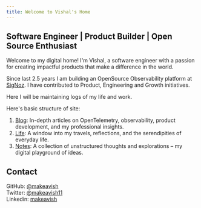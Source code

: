 ```yaml
---
title: Welcome to Vishal's Home
---
```

## Software Engineer | Product Builder | Open Source Enthusiast

Welcome to my digital home! I'm Vishal, a software engineer with a passion for creating impactful products that make a difference in the world.

Since last 2.5 years I am building an OpenSource Observability platform at [SigNoz](https://signoz.io). I have contributed to Product, Engineering and Growth initiatives.

Here I will be maintaining logs of my life and work.

Here's basic structure of site:

1. [Blog](/blog): In-depth articles on OpenTelemetry, observability, product development, and my professional insights.
2. [Life](/life): A window into my travels, reflections, and the serendipities of everyday life.
3. [Notes](/notes): A collection of unstructured thoughts and explorations – my digital playground of ideas.

## Contact

GitHub: [@makeavish](https://github.com/makeavish)<br>Twitter: [@makeavish11](https://x.com/makeavish11)<br>Linkedin: [makeavish](https://www.linkedin.com/in/makeavish/)
